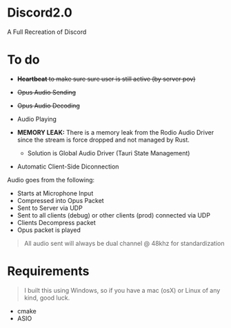 # Discord2.0
A Full Recreation of Discord

# To do
- ~~**Heartbeat** to make sure sure user is still active (by server pov)~~
- ~~Opus Audio Sending~~
- ~~Opus Audio Decoding~~
- Audio Playing

- **MEMORY LEAK:** There is a memory leak from the Rodio Audio Driver since the stream is force dropped and not managed by Rust.
    - Solution is Global Audio Driver (Tauri State Management)
- Automatic Client-Side Diconnection

Audio goes from the following:
- Starts at Microphone Input
- Compressed into Opus Packet
- Sent to Server via UDP
- Sent to all clients (debug) or other clients (prod) connected via UDP
- Clients Decompress packet
- Opus packet is played

> All audio sent will always be dual channel @ 48khz for standardization

# Requirements
> I built this using Windows, so if you have a mac (osX) or Linux of any kind, good luck.

- cmake
- ASIO
